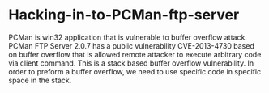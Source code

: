 # Hacking-in-to-PCMan-ftp-server
PCMan is win32 application that is vulnerable to buffer overflow attack. 
PCMan FTP Server 2.0.7 has a public vulnerability CVE-2013-4730 based on buffer overflow that is allowed remote attacker to execute arbitrary code via client command. This is a stack based buffer overflow vulnerability. In order to preform a buffer overflow, we need to use specific code in specific space in the stack.
